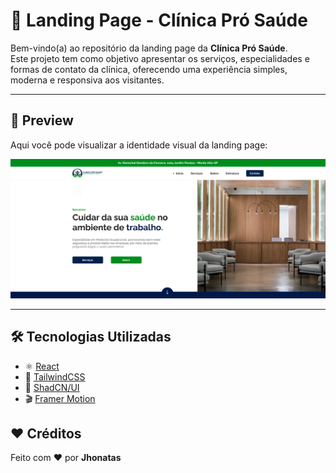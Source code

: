 # 🏥 Landing Page - Clínica Pró Saúde

Bem-vindo(a) ao repositório da landing page da **Clínica Pró Saúde**.  
Este projeto tem como objetivo apresentar os serviços, especialidades e formas de contato da clínica, oferecendo uma experiência simples, moderna e responsiva aos visitantes.  

---

## 📸 Preview

Aqui você pode visualizar a identidade visual da landing page:  

![Preview da Clínica](./public/meta.png)  



---

<!-- ## ✨ Funcionalidades

- Layout moderno e totalmente **responsivo** 📱💻  
- Sessão **Sobre a Clínica**  
- Lista de **Serviços e Especialidades**  
- **Formulário de Contato** integrado (WhatsApp ou e-mail)  
- Animações suaves utilizando **Framer Motion**  

--- -->

## 🛠️ Tecnologias Utilizadas

- ⚛️ [React](https://react.dev/)  
- 🎨 [TailwindCSS](https://tailwindcss.com/)  
- 🧩 [ShadCN/UI](https://ui.shadcn.com/)  
- 🎬 [Framer Motion](https://www.framer.com/motion/)  

<!-- ---

## 📞 Contato

📍 Endereço: [Rua Exemplo, 123 - Cidade/Estado]  
📧 E-mail: [contato@clinicaprosaude.com]  
📱 WhatsApp: [(00) 90000-0000]  
🌐 Site: [www.clinicaprosaude.com](http://www.clinicaprosaude.com)  

--- -->

## ❤️ Créditos

Feito com ❤️ por **Jhonatas**  
